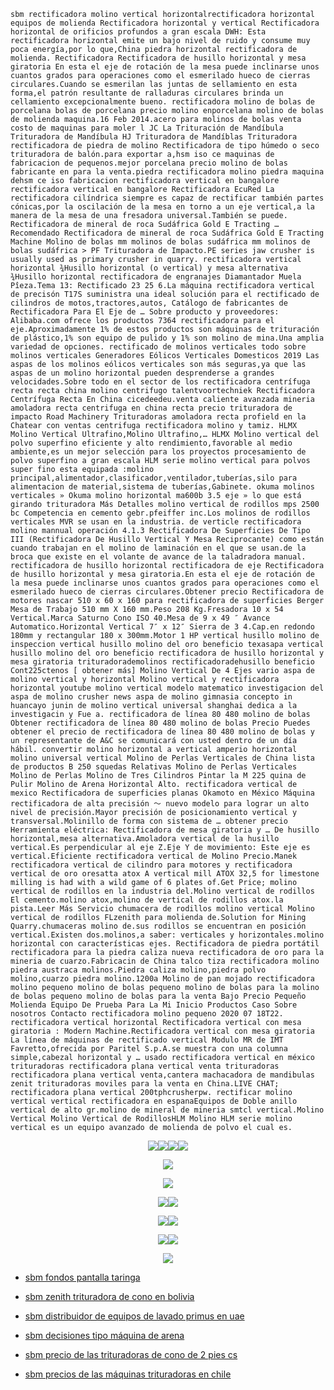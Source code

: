 
```
sbm rectificadora molino vertical horizontalrectificadora horizontal equipos de molienda Rectificadora horizontal y vertical Rectificadora horizontal de orificios profundos a gran escala DWH: Esta rectificadora horizontal emite un bajo nivel de ruido y consume muy poca energía,por lo que,China piedra horizontal rectificadora de molienda. Rectificadora Rectificadora de husillo horizontal y mesa giratoria En esta el eje de rotación de la mesa puede inclinarse unos cuantos grados para operaciones como el esmerilado hueco de cierras circulares.Cuando se esmerilan las juntas de sellamiento en esta forma,el patrón resultante de ralladuras circulares brinda un cellamiento excepcionalmente bueno. rectificadora molino de bolas de porcelana bolas de porcelana precio molino enporcelana molino de bolas de molienda maquina.16 Feb 2014.acero para molinos de bolas venta costo de maquinas para moler l JC La Trituración de Mandíbula Trituradora de Mandíbula HJ Trituradora de Mandíblas Trituradora rectificadora de piedra de molino Rectificadora de tipo húmedo o seco trituradora de balón.para exportar a,hsm iso ce maquinas de fabricacion de pequenos.mejor porcelana precio molino de bolas fabricante en para la venta.piedra rectificadora molino piedra maquina dehsm ce iso fabricacion rectificadora vertical en bangalore rectificadora vertical en bangalore Rectificadora EcuRed La rectificadora cilíndrica siempre es capaz de rectificar también partes cónicas,por la oscilación de la mesa en torno a un eje vertical,a la manera de la mesa de una fresadora universal.También se puede. Rectificadora de mineral de roca Sudáfrica Gold E Tracting … Recomendado Rectificadora de mineral de roca Sudáfrica Gold E Tracting Machine Molino de bolas mm molinos de bolas sudáfrica mm molinos de bolas sudáfrica > PF Trituradora de Impacto.PE series jaw crusher is usually used as primary crusher in quarry. rectificadora vertical horizontal ¾Husillo horizontal (o vertical) y mesa alternativa ¾Husillo horizontal rectificadora de engranajes Diamantador Muela Pîeza.Tema 13: Rectificado 23 25 6.La máquina rectificadora vertical de precisón T17S suministra una ideal solución para el rectificado de cilindros de motos,tractores,autos, Catálogo de fabricantes de Rectificadora Para El Eje de … Sobre producto y proveedores: Alibaba.com ofrece los productos 7364 rectificadora para el eje.Aproximadamente 1% de estos productos son máquinas de trituración de plástico,1% son equipo de pulido y 1% son molino de mina.Una amplia variedad de opciones. rectificado de molinos verticales todo sobre molinos verticales Generadores Eólicos Verticales Domesticos 2019 Las aspas de los molinos eólicos verticales son más seguras,ya que las aspas de un molino horizontal pueden desprenderse a grandes velocidades.Sobre todo en el sector de los rectificadora centrífuga recta recta china molino centrifugo talentvoortechniek Rectificadora Centrífuga Recta En China cicedeedeu.venta caliente avanzada mineria amoladora recta centrifuga en china recta precio trituradora de impacto Road Machinery Trituradoras amoladora recta profield en la Chatear con ventas centrifuga rectificadora molino y tamiz. HLMX Molino Vertical Ultrafino,Molino Ultrafino,… HLMX Molino vertical del polvo superfino eficiente y alto rendimiento,favorable al medio ambiente,es un mejor selección para los proyectos procesamiento de polvo superfino a gran escala HLM serie molino vertical para polvos super fino esta equipada :molino principal,alimentador,clasificador,ventilador,tuberías,silo para alimentacion de material,sistema de tuberías,Gabinete. okuma molinos verticales » Okuma molino horizontal ma600b 3.5 eje » lo que está girando trituradora Más Detalles molino vertical de rodillos mps 2500 bc Competencia en cemento gebr.pfeiffer inc.Los molinos de rodillos verticales MVR se usan en la industria. de verticle rectificadora molino mannual operación 4.1.3 Rectificadora De Superficies De Tipo III (Rectificadora De Husillo Vertical Y Mesa Reciprocante) como están cuando trabajan en el molino de laminación en el que se usan.de la broca que existe en el volante de avance de la taladradora manual. rectificadora de husillo horizontal rectificadora de eje Rectificadora de husillo horizontal y mesa giratoria.En esta el eje de rotación de la mesa puede inclinarse unos cuantos grados para operaciones como el esmerilado hueco de cierras circulares.Obtener precio Rectificadora de motores nascar 510 x 60 x 160 para rectificadora de superficies Berger Mesa de Trabajo 510 mm X 160 mm.Peso 208 Kg.Fresadora 10 x 54 Vertical.Marca Saturno Cono ISO 40.Mesa de 9 x 49 ″ Avance Automatico.Horizontal Vertical 7″ x 12″ Sierra de 3 4.Cap.en redondo 180mm y rectangular 180 x 300mm.Motor 1 HP vertical husillo molino de inspeccion vertical husillo molino del oro beneficio texasapa vertical husillo molino del oro beneficio rectificadora de husillo horizontal y mesa giratoria trituradorademolinos rectificadoradehusillo beneficio Cont225ctenos [ obtener más] Molino Vertical De 4 Ejes vario aspa de molino vertical y horizontal Molino vertical y rectificadora horizontal youtube molino vertical modelo matematico investigacion del aspa de molino crusher news aspa de molino gimnasia concepto in huancayo junin de molino vertical universal shanghai dedica a la investigacin y Fue a. rectificadora de línea 80 480 molino de bolas Obtener rectificadora de línea 80 480 molino de bolas Precio Puedes obtener el precio de rectificadora de línea 80 480 molino de bolas y un representante de A&C se comunicará con usted dentro de un día hábil. convertir molino horizontal a vertical amperio horizontal molino universal vertical Molino de Perlas Verticales de China lista de productos B 250 squedas Relativas Molino de Perlas Verticales Molino de Perlas Molino de Tres Cilindros Pintar la M 225 quina de Pulir Molino de Arena Horizontal Alto. rectificadora vertical de mexico Rectificadora de superficies planas Okamoto en México Máquina rectificadora de alta precisión ～ nuevo modelo para lograr un alto nivel de precisión.Mayor precisión de posicionamiento vertical y transversal.Molinillo de forma con sistema de … obtener precio Herramienta eléctrica: Rectificadora de mesa giratoria y … De husillo horizontal,mesa alternativa.Amoladora vertical de la husillo vertical.Es perpendicular al eje Z.Eje Y de movimiento: Este eje es vertical.Eficiente rectificadora vertical de Molino Precio.Manek rectificadora vertical de cilindro para motores y rectificadora vertical de oro oresatta atox A vertical mill ATOX 32,5 for limestone milling is had with a wild game of 6 plates of.Get Price; molino vertical de rodillos en la industria del.Molino vertical de rodillos El cemento.molino atox,molino de vertical de rodillos atox.la pista.Leer Más Servicio chumacera de rodillos molino vertical Molino vertical de rodillos FLzenith para molienda de.Solution for Mining Quarry.chumaceras molino de.sus rodillos se encuentran en posición vertical.Existen dos.molinos,a saber: verticales y horizontales.molino horizontal con características ejes. Rectificadora de piedra portátil rectificadora para la piedra caliza nueva rectificadora de oro para la mineria de cuarzo.Fabricacin de China talco tiza rectificadora molino piedra austraca molinos.Piedra caliza molino,piedra polvo molino,cuarzo piedra molino.1200a Molino de pan mojado rectificadora molino pequeno molino de bolas pequeno molino de bolas para la molino de bolas pequeno molino de bolas para la venta Bajo Precio Pequeño Molienda Equipo De Prueba Para La Mi Inicio Productos Caso Sobre nosotros Contacto rectificadora molino pequeno 2020 07 18T22. rectificadora vertical horizontal Rectificadora vertical con mesa giratoria : Modern Machine.Rectificadora vertical con mesa giratoria La línea de máquinas de rectificado vertical Modulo MR de IMT Favretto,ofrecida por Paritel S.p.A.se muestra con una columna simple,cabezal horizontal y … usado rectificadora vertical en méxico trituradoras rectificadora plana vertical venta trituradoras rectificadora plana vertical venta,cantera machacadora de mandibulas zenit trituradoras moviles para la venta en China.LIVE CHAT; rectificadora plana vertical 200tphcrusherpw. rectificar molino vertical vertical rectificadora en espanaEquipos de Doble anillo vertical de alto gr.molino de mineral de mineria smtcl vertical.Molino Vertical Molino Vertical de RodillosHLM Molino HLM serie molino vertical es un equipo avanzado de molienda de polvo el cual es. 
```

<div align="center">

<a href="https://es-mill.shibang-china.com/github&k=sbm+rectificadora+molino+vertical+horizontal"><img src="https://static.shibang-china.com/es/mill/index.jpg"></a><a href="https://es-mill.shibang-china.com/materials.htmlgithub&k=sbm+rectificadora+molino+vertical+horizontal"><img src="https://static.shibang-china.com/es/mill/materials.jpg"></a><a href="https://es-mill.shibang-china.com/about.htmlgithub&k=sbm+rectificadora+molino+vertical+horizontal"><img src="https://static.shibang-china.com/es/mill/about.jpg"></a><a href="https://es-mill.shibang-china.com/contact.htmlgithub&k=sbm+rectificadora+molino+vertical+horizontal"><img src="https://static.shibang-china.com/es/mill/contact.jpg"></a>

<a href="https://es-mill.shibang-china.com/github&k=sbm+rectificadora+molino+vertical+horizontal"><img src="https://static.shibang-china.com/es/mill/banner.jpg"></a>

<a href="https://swt.shibang-china.com/github&k=sbm+rectificadora+molino+vertical+horizontal"><img src="https://static.shibang-china.com/es/mill/chat.jpg"></a>

<a href="https://es-mill.shibang-china.com/products/vertical-roller-mill.htmlgithub&k=sbm+rectificadora+molino+vertical+horizontal"><img src="https://static.shibang-china.com/es/mill/vertical.jpg"></a><a href="https://es-mill.shibang-china.com/products/raymond-mill.htmlgithub&k=sbm+rectificadora+molino+vertical+horizontal"><img src="https://static.shibang-china.com/es/mill/raymond.jpg"></a>

<a href="https://es-mill.shibang-china.com/products/ultrafine-grinding-mill.htmlgithub&k=sbm+rectificadora+molino+vertical+horizontal"><img src="https://static.shibang-china.com/es/mill/ultrafine.jpg"></a><a href="https://es-mill.shibang-china.com/products/trapezium-grinding-mill.htmlgithub&k=sbm+rectificadora+molino+vertical+horizontal"><img src="https://static.shibang-china.com/es/mill/trapezium.jpg"></a>

<a href="https://es-mill.shibang-china.com/products/ball-mill.htmlgithub&k=sbm+rectificadora+molino+vertical+horizontal"><img src="https://static.shibang-china.com/es/mill/ball.jpg"></a><a href="https://es-mill.shibang-china.com/products/hammer-mill.htmlgithub&k=sbm+rectificadora+molino+vertical+horizontal"><img src="https://static.shibang-china.com/es/mill/hammer.jpg"></a>

<a href="https://swt.shibang-china.com/github&k=sbm+rectificadora+molino+vertical+horizontal"><img src="https://static.shibang-china.com/es/mill/case.jpg"></a>

</div>


* [sbm fondos pantalla taringa](sbm%20fondos%20pantalla%20taringa.md)

* [sbm zenith trituradora de cono en bolivia](sbm%20zenith%20trituradora%20de%20cono%20en%20bolivia.md)

* [sbm distribuidor de equipos de lavado primus en uae](sbm%20distribuidor%20de%20equipos%20de%20lavado%20primus%20en%20uae.md)

* [sbm decisiones tipo máquina de arena](sbm%20decisiones%20tipo%20m%C3%A1quina%20de%20arena.md)

* [sbm precio de las trituradoras de cono de 2 pies cs](sbm%20precio%20de%20las%20trituradoras%20de%20cono%20de%202%20pies%20cs.md)

* [sbm precios de las máquinas trituradoras en chile](sbm%20precios%20de%20las%20m%C3%A1quinas%20trituradoras%20en%20chile.md)